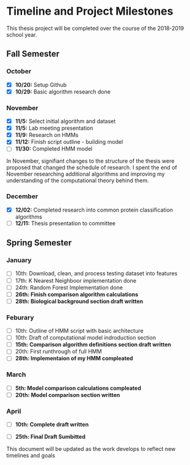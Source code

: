 #  Timeline and Project Milestones

This thesis project will be completed over the course of the 2018-2019 school year.  

## Fall Semester

### October
- [x] **10/20:** Setup Github
- [x] **10/29:** Basic algorithm research done

### November
- [x] **11/5:** Select initial algorithm and dataset
- [x] **11/5:** Lab meeting presentation
- [x] **11/9:** Research on HMMs
- [x] **11/12:** Finish script outline - building model
- [ ] **11/30:** Completed HMM model

In November, signifiant changes to the structure of the thesis were proposed that changed the schedule of research.  I spent the end of November researching additional algorithms and improving my understanding of the computational theory behind them.

### December
- [x] **12/02:** Completed research into common protein classification algorithms
- [ ] **12/11:** Thesis presentation to committee
<!-- This is all done, yeah? Anything that's not done, I'd open an issue and then remove this file -->
## Spring Semester

### January
- [ ] 10th: Download, clean, and process testing dataset into features
- [ ] 17th: K Nearest Neighboor implementation done
- [ ] 24th: Random Forest Implementation done
- [ ] **26th: Finish comparison algorithm calculations**
- [ ] **28th: Biological background section draft written**

### Feburary
- [ ] 10th: Outline of HMM script with basic architecture
- [ ] 10th: Draft of computational model indroduction section
- [ ] **15th: Comparison algorithm definitions section draft written**
- [ ] 20th: First runthrough of full HMM
- [ ] **28th: Implementaion of my HMM compleated**

### March
- [ ] **5th: Model comparison calculations compleated**
- [ ] **20th: Model comparison section written**

### April
- [ ] **10th: Complete draft written**
- [ ] **25th: Final Draft Sumbitted**


This document will be updated as the work develops to reflect new timelines and goals
